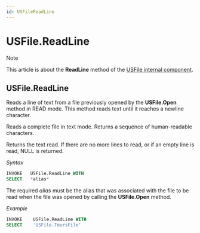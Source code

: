 ```yaml
---
id: USFileReadLine
---
```


# USFile.ReadLine



> [!NOTE]
> This article is about the **ReadLine** method of the [USFile internal component](/docs/Extensions/USFile_internal_component).

## **USFile.ReadLine**

Reads a line of text from a file previously opened by the **USFile.Open** method in READ mode. This method reads text until it reaches a newline character.

Reads a complete file in text mode. Returns a sequence of human-readable characters.

Returns the text read. If there are no more lines to read, or if an empty line is read, NULL is returned.

*Syntax*

```sql
INVOKE   USFile.ReadLine WITH
SELECT   *alias*
```

The required *alias* must be the alias that was associated with the file to be read when the file was opened by calling the **USFile.Open** method.

*Example*

```sql
INVOKE    USFile.ReadLine WITH
SELECT    'USFile.ToursFile'
```

 